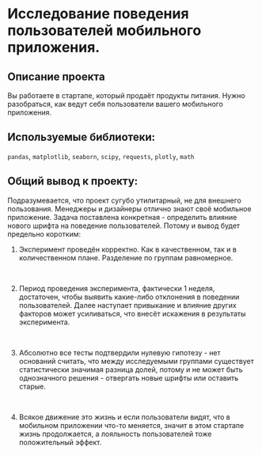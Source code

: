 # Исследование поведения пользователей мобильного приложения.

## Описание проекта

Вы работаете в стартапе, который продаёт продукты питания. Нужно разобраться, как ведут себя пользователи вашего мобильного приложения.


## Используемые библиотеки:
`pandas`, `matplotlib`, `seaborn`, `scipy`, `requests`, `plotly`, `math`

## Общий вывод к проекту:

Подразумевается, что проект сугубо утилитарный, не для внешнего пользования. Менеджеры и дизайнеры отлично знают своё мобильное приложение. Задача поставлена конкретная - определить влияние нового шрифта на поведение пользователей. Потому и вывод будет предельно коротким:
<br>
1. Эксперимент проведён корректно. Как в качественном, так и в количественном плане. Разделение по группам равномерное.
<br>

2. Период проведения эксперимента, фактически 1 неделя, достаточен, чтобы выявить какие-либо отклонения в поведении пользователей. Далее наступает привыкание и влияние других факторов может усиливаться, что внесёт искажения в результаты эксперимента.
<br>

3. Абсолютно все тесты подтвердили нулевую гипотезу - нет оснований считать, что между исследуемыми группами существует статистически значимая разница долей, потому и не может быть однозначного решения - отвергать новые шрифты или оставить старые. 
<br>

4. Всякое движение это жизнь и если пользователи видят, что в мобильном приложении что-то меняется, значит в этом стартапе жизнь продолжается, а лояльность пользователей тоже положительный эффект.

